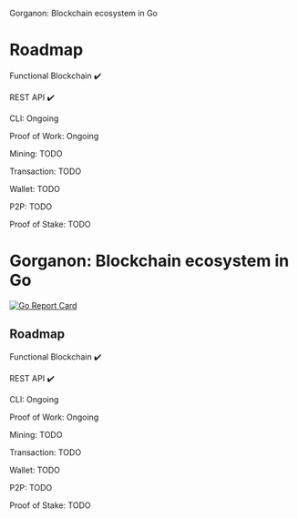 Gorganon: Blockchain ecosystem in Go

# Roadmap

Functional Blockchain :heavy_check_mark:

REST API :heavy_check_mark:

CLI: Ongoing

Proof of Work: Ongoing

Mining: TODO

Transaction: TODO

Wallet: TODO

P2P: TODO

Proof of Stake: TODO


# Gorganon: Blockchain ecosystem in Go
[![Go Report Card](https://goreportcard.com/badge/github.com/repoofideas/gorganono)](https://goreportcard.com/report/github.com/repoofideas/gorganon)


## Roadmap

Functional Blockchain :heavy_check_mark:

REST API :heavy_check_mark:

CLI: Ongoing

Proof of Work: Ongoing

Mining: TODO

Transaction: TODO

Wallet: TODO

P2P: TODO

Proof of Stake: TODO

